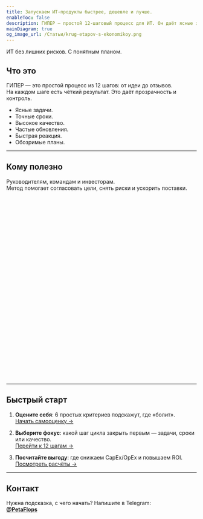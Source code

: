 ```yaml
---
title: Запускаем ИТ‑продукты быстрее, дешевле и лучше.
enableToc: false
description: ГИПЕР — простой 12‑шаговый процесс для ИТ. Он даёт ясные задачи, точные сроки и высокий стандарт качества.
mainDiagram: true
og_image_url: /Статьи/krug-etapov-s-ekonomikoy.png
---
```


ИТ без лишних рисков. С понятным планом.

## Что это

ГИПЕР — это простой процесс из 12 шагов: от идеи до отзывов.  
На каждом шаге есть чёткий результат. Это даёт прозрачность и контроль.

- Ясные задачи.  
- Точные сроки.  
- Высокое качество.  
- Частые обновления.  
- Быстрая реакция.  
- Обозримые планы.

---

## Кому полезно

Руководителям, командам и инвесторам.  
Метод помогает согласовать цели, снять риски и ускорить поставки.
<div style="height:480px">
  <svg id="main_diagram" width="100%" height="100%" preserveAspectRatio="xMidYMid meet"></svg>
</div>

---

## Быстрый старт

1. **Оцените себя**: 6 простых критериев подскажут, где «болит».  
   [Начать самооценку →](/самодиагностика)

2. **Выберите фокус**: какой шаг цикла закрыть первым — задачи, сроки или качество.  
   [Перейти к 12 шагам →](/12-шагов)

3. **Посчитайте выгоду**: где снижаем CapEx/OpEx и повышаем ROI.  
   [Посмотреть расчёты →](/Статьи/ekonomika-i-hrematistica-v-it)

---

## Контакт

Нужна подсказка, с чего начать? Напишите в Telegram:  
[**@PetaFlops**](https://t.me/PetaFlops)

